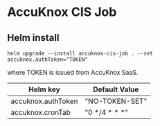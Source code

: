 # AccuKnox CIS Job

## Helm install

```
helm upgrade --install accuknox-cis-job . --set accuknox.authToken="TOKEN"
```
where TOKEN is issued from AccuKnox SaaS.

| Helm key | Default Value |
|----------|---------------|
| accuknox.authToken | "NO-TOKEN-SET" |
| accuknox.cronTab | "0 */4 * * *" |
